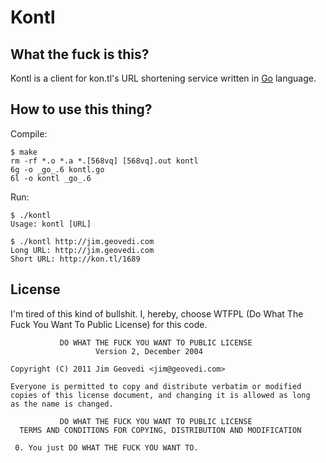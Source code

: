 Kontl
=====

What the fuck is this?
----------------------

Kontl is a client for kon.tl's URL shortening service written in [Go](http://golang.org/) language.

How to use this thing?
----------------------

Compile:

	$ make
	rm -rf *.o *.a *.[568vq] [568vq].out kontl
	6g -o _go_.6 kontl.go 
	6l -o kontl _go_.6

Run:

	$ ./kontl 
	Usage: kontl [URL]
	
	$ ./kontl http://jim.geovedi.com
	Long URL: http://jim.geovedi.com
	Short URL: http://kon.tl/1689


License
-------

I'm tired of this kind of bullshit. I, hereby, choose WTFPL (Do What The Fuck You Want To Public License) for this code.

	           DO WHAT THE FUCK YOU WANT TO PUBLIC LICENSE
	                   Version 2, December 2004
	
	Copyright (C) 2011 Jim Geovedi <jim@geovedi.com>
	
	Everyone is permitted to copy and distribute verbatim or modified
	copies of this license document, and changing it is allowed as long
	as the name is changed.
	
	           DO WHAT THE FUCK YOU WANT TO PUBLIC LICENSE
	  TERMS AND CONDITIONS FOR COPYING, DISTRIBUTION AND MODIFICATION
	
	 0. You just DO WHAT THE FUCK YOU WANT TO.

